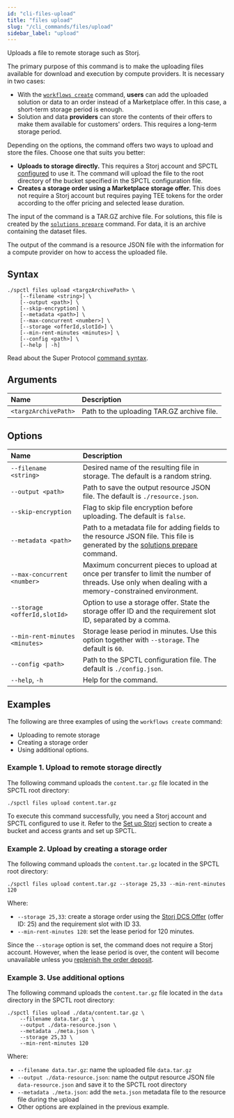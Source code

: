 ```yaml
---
id: "cli-files-upload"
title: "files upload"
slug: "/cli_commands/files/upload"
sidebar_label: "upload"
---
```


Uploads a file to remote storage such as Storj.

The primary purpose of this command is to make the uploading files available for download and execution by compute providers. It is necessary in two cases:

- With the [`workflows create`](/developers/cli_commands/workflows/create) command, **users** can add the uploaded solution or data to an order instead of a Marketplace offer. In this case, a short-term storage period is enough.
- Solution and data **providers** can store the contents of their offers to make them available for customers' orders. This requires a long-term storage period.

Depending on the options, the command offers two ways to upload and store the files. Choose one that suits you better:

- **Uploads to storage directly.** This requires a Storj account and SPCTL [configured](/developers/cli_guides/configure#set-up-storj) to use it. The command will upload the file to the root directory of the bucket specified in the SPCTL configuration file.
- **Creates a storage order using a Marketplace storage offer.** This does not require a Storj account but requires paying TEE tokens for the order according to the offer pricing and selected lease duration.

The input of the command is a TAR.GZ archive file. For solutions, this file is created by the [`solutions prepare`](/developers/cli_commands/solutions/prepare) command. For data, it is an archive containing the dataset files.

The output of the command is a resource JSON file with the information for a compute provider on how to access the uploaded file.

## Syntax

```
./spctl files upload <targzArchivePath> \
    [--filename <string>] \
    [--output <path>] \
    [--skip-encryption] \
    [--metadata <path>] \
    [--max-concurrent <number>] \
    [--storage <offerId,slotId>] \
    [--min-rent-minutes <minutes>] \
    [--config <path>] \
    [--help | -h]
```

Read about the Super Protocol [command syntax](/developers/cli_commands#command-syntax).

## Arguments

| **Name** | **Description** |
| :- | :- |
| `<targzArchivePath>` | Path to the uploading TAR.GZ archive file. |

## Options

| <div style={{width:250}}>**Name**</div> | **Description** |
| :- | :- |
| `--filename <string>` | Desired name of the resulting file in storage. The default is a random string. |
| `--output <path>` | Path to save the output resource JSON file. The default is `./resource.json`. |
| `--skip-encryption` | Flag to skip file encryption before uploading. The default is `false`. |
| `--metadata <path>` | Path to a metadata file for adding fields to the resource JSON file. This file is generated by the [solutions prepare](/developers/cli_commands/solutions/prepare) command. |
| `--max-concurrent <number>` | Maximum concurrent pieces to upload at once per transfer to limit the number of threads. Use only when dealing with a memory-constrained environment. |
| `--storage <offerId,slotId>` | Option to use a storage offer. State the storage offer ID and the requirement slot ID, separated by a comma. |
| `--min-rent-minutes <minutes>` | Storage lease period in minutes. Use this option together with `--storage`. The default is `60`. |
| `--config <path>` | Path to the SPCTL configuration file. The default is `./config.json`. |
| `--help`, `-h` | Help for the command. |

## Examples

The following are three examples of using the `workflows create` command:

- Uploading to remote storage
- Creating a storage order
- Using additional options.

### Example 1. Upload to remote storage directly

The following command uploads the `content.tar.gz` file located in the SPCTL root directory:

```
./spctl files upload content.tar.gz
```

To execute this command successfully, you need a Storj account and SPCTL configured to use it. Refer to the [Set up Storj](/developers/cli_guides/configure#set-up-storj) section to create a bucket and access grants and set up SPCTL.

### Example 2. Upload by creating a storage order

The following command uploads the `content.tar.gz` located in the SPCTL root directory:

```
./spctl files upload content.tar.gz --storage 25,33 --min-rent-minutes 120
```

Where:

- `--storage 25,33`: create a storage order using the [Storj DCS Offer](https://marketplace.superprotocol.com/storage?offer=offerId%3D25&tab=pricing) (offer ID: 25) and the requirement slot with ID 33.
- `--min-rent-minutes 120`: set the lease period for 120 minutes.

Since the `--storage` option is set, the command does not require a Storj account. However, when the lease period is over, the content will become unavailable unless you [replenish the order deposit](/developers/cli_commands/orders/replenish-deposit).

### Example 3. Use additional options

The following command uploads the `content.tar.gz` file located in the `data` directory in the SPCTL root directory:

```
./spctl files upload ./data/content.tar.gz \
    --filename data.tar.gz \
    --output ./data-resource.json \
    --metadata ./meta.json \
    --storage 25,33 \
    --min-rent-minutes 120
```

Where:

- `--filename data.tar.gz`: name the uploaded file `data.tar.gz`
- `--output ./data-resource.json`: name the output resource JSON file `data-resource.json` and save it to the SPCTL root directory
- `--metadata ./meta.json`: add the `meta.json` metadata file to the resource file during the upload
- Other options are explained in the previous example.
